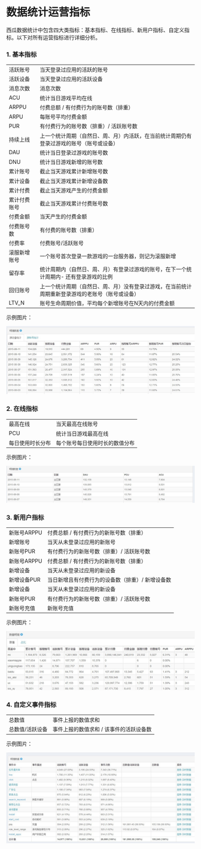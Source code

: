# 数据统计运营指标

西瓜数据统计中包含四大类指标：基本指标、在线指标、新用户指标、自定义指标。以下对所有运营指标进行详细分析。
### 1. 基本指标

<table>
 <tr>
<td>活跃账号</td>  
 <td>
 当天登录过应用的活跃的账号                                                                                                                             </td>
</tr>
<tr>
 <td>活跃设备</td>
  <td>                 当天登录过应用的活跃设备
</td>
</tr> <tr>
<td>消息次数</td>
 <td>                 消息次数
</td>
 </tr> <tr>
 <td>ACU</td>
 <td>                      统计当日游戏平均在线
</td>

 </tr> <tr>
 <td>ARPPU</td>
  <td>                    付费总额 / 有付费行为的账号数（排重）
</td>
</tr> <tr> <td>ARPU</td>
 <td>                     每账号平均付费金额
</td>
</tr> <tr>
<td>PUR</td>
<td>                      有付费行为的账号数（排重）/ 活跃账号数
</td>
 </tr> 
 <tr> <td>持续上线</td> <td>                 上一个统计周期（自然日、周、月）内活跃，在当前统计周期仍有登录过游戏的账号（账号或设备）
</td> </tr> <tr> <td>DAU</td> <td>                      统计当日登录过游戏的账号数
</td> </tr> <tr> <td>DNU</td> <td>                      统计当日游戏新增的账号数
</td> </tr> <tr> <td>累计账号</td> <td>                 截止当天游戏累计新增账号数
</td> </tr> <tr> <td>累计设备</td> <td>                 截止当天游戏累计新增设备数
</td> </tr> <tr> <td>累计付费</td> <td>                 截止当天游戏产生的付费金额
</td> </tr> <tr> <td>累计付费账号</td> <td>             截止当天游戏累计付费账号数
</td> </tr> <tr> <td>付费金额</td> <td>                 当天产生的付费金额
</td> </tr> <tr> <td>付费账号数</td> <td>               有付费的账号数（排重）
</td> </tr> <tr> <td>付费率</td> <td>                   付费账号/活跃账号  
</td> </tr> <tr> <td>滚服新增账号</td> <td>             一个账号首次登录一款游戏的一台服务器，则记为滚服新增
</td> </tr> <tr> <td>留存率</td> <td>                   统计周期内（自然日、周、月）有登录过游戏的账号，在下一个统计周期内- 还有登录游戏的比例
</td> </tr> <tr> <td>回归账号</td> <td>                 上一个统计周期（自然日、周、月）没有登录过游戏，在当前统计周期重新登录游戏的老账号（账号或设备）
</td> </tr> <tr> <td>LTV_N</td> <td>                    账号生命周期价值，平均每个新增账号在N天内的付费金额

</table>

示例图片：

<img src="img/base_kpi.jpg"/>

### 2. 在线指标

<table>

 <tr>
 <td>最高在线</td>
  <td>  当天最高在线账号  </td>
</tr>
<tr>
<td>PCU</td>
<td>   统计当日游戏最高在线    </td>
</tr>
<tr>
<td>每日使用时长分布</td>
<td>         每个账号每日使用时长的数值分布    </td>
</tr>


</table>

示例图片：

<img src="img/online_server.jpg"/>



### 3. 新用户指标


<table>

 <tr>
 <td>新账号ARPPU</td>
  <td>  付费总额 / 有付费行为的新账号数（排重） </td>
</tr>

<tr>
 <td>新增账号</td>
<td> 当天从未登录过应用的新账号 </td>
</tr>

<tr>
<td>新账号PUR</td>
<td>有付费行为的新账号数（排重）/ 活跃账号数 </td>
</tr>

<tr>
<td>新账号ARPPU</td>
<td> 付费总额 / 有付费行为的新账号数（排重） </td>
 </tr>

 <tr>
 <td>新增设备</td>
 <td> 当天从未登录过应用的新设备  </td>
</tr>

<tr>
<td>新增设备PUR</td>
<td>当日新增且有付费行为的设备数（排重）/ 新增设备数 </td>
</tr>

<tr>
<td>新增设备</td>
 <td> 当天从未登录过应用的新设备
</td>
 </tr>

  <tr>
  <td>新账号PUR</td>
   <td> 有付费行为的新账号数（排重）/ 活跃账号数
</td>
 </tr>



  <tr>

  <td>新账号充值</td>
   <td>
  新账号充值

</td>

</tr>

</table>




示例图片：

<img src="img/new_user.jpg"/>


### 4. 自定义事件指标





<table>

<tr>
<td>总数值</td>
<td> 事件上报的数值求和 </td>
</tr>
<tr>
<td>总数值/活跃设备</td>
<td> 事件上报的数值求和 / 该事件的活跃设备数</td>
</tr>
</table>

示例图片：

<img src="img/event.jpg"/>
